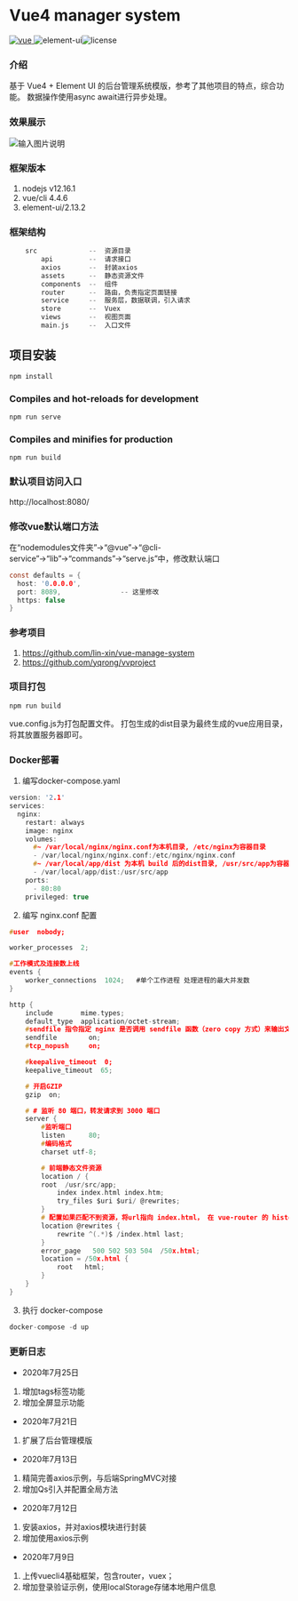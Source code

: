 

# Vue4 manager system

<a href="https://github.com/vuejs/vue">
    <img src="https://img.shields.io/badge/vue-4.4.6-brightgreen.svg" alt="vue">
  </a><img src="https://img.shields.io/badge/element--ui-2.13.2-brightgreen.svg" alt="element-ui"><img src="https://img.shields.io/github/license/mashape/apistatus.svg" alt="license">
 

### 介绍
基于 Vue4 + Element UI 的后台管理系统模版，参考了其他项目的特点，综合功能。
数据操作使用async await进行异步处理。


### 效果展示
![输入图片说明](https://images.gitee.com/uploads/images/2020/0725/224122_a4b9836a_1651640.png "QQ图片20200725214713.png")

### 框架版本
1. nodejs v12.16.1
2. vue/cli 4.4.6
3. element-ui/2.13.2


### 框架结构

```c
    src             --  资源目录
        api         --  请求接口
        axios       --  封装axios
        assets      --  静态资源文件
        components  --  组件
        router      --  路由，负责指定页面链接
        service     --  服务层，数据联调，引入请求
        store       --  Vuex
        views       --  视图页面
        main.js     --  入口文件
```


## 项目安装
```
npm install
```

### Compiles and hot-reloads for development
```
npm run serve
```

### Compiles and minifies for production
```
npm run build
```

### 默认项目访问入口
http://localhost:8080/

### 修改vue默认端口方法  
在“nodemodules文件夹”→“@vue”→“@cli-service”→“lib”→“commands”→“serve.js”中，修改默认端口
```c
const defaults = {
  host: '0.0.0.0',
  port: 8089,               -- 这里修改
  https: false
}
```

### 参考项目
1. https://github.com/lin-xin/vue-manage-system
2. https://github.com/yqrong/vvproject


### 项目打包
```
npm run build
```
vue.config.js为打包配置文件。
打包生成的dist目录为最终生成的vue应用目录，将其放置服务器即可。


### Docker部署
1. 编写docker-compose.yaml  
```c
version: '2.1'
services:
  nginx:
    restart: always
    image: nginx
    volumes:
      #~ /var/local/nginx/nginx.conf为本机目录, /etc/nginx为容器目录
      - /var/local/nginx/nginx.conf:/etc/nginx/nginx.conf
      #~ /var/local/app/dist 为本机 build 后的dist目录, /usr/src/app为容器目录,
      - /var/local/app/dist:/usr/src/app
    ports:
      - 80:80
    privileged: true
```

2. 编写 nginx.conf 配置  
```c
#user  nobody;

worker_processes  2;

#工作模式及连接数上线
events {
    worker_connections  1024;   #单个工作进程 处理进程的最大并发数
}

http {
    include       mime.types;
    default_type  application/octet-stream;
    #sendfile 指令指定 nginx 是否调用 sendfile 函数（zero copy 方式）来输出文件，对于普通应用，
    sendfile        on;
    #tcp_nopush     on;

    #keepalive_timeout  0;
    keepalive_timeout  65;

    # 开启GZIP
    gzip  on;

    # # 监听 80 端口，转发请求到 3000 端口
    server {
        #监听端口
        listen      80;
        #编码格式
        charset utf-8;

        # 前端静态文件资源
        location / {
        root  /usr/src/app;
            index index.html index.htm;
            try_files $uri $uri/ @rewrites;
        }
        # 配置如果匹配不到资源，将url指向 index.html， 在 vue-router 的 history 模式下使用，就不会显示404
        location @rewrites {
            rewrite ^(.*)$ /index.html last;
        }
        error_page   500 502 503 504  /50x.html;
        location = /50x.html {
            root   html;
        }
    }
}
```

3. 执行 docker-compose
```c
docker-compose -d up
```

### 更新日志
- 2020年7月25日
1. 增加tags标签功能
2. 增加全屏显示功能

- 2020年7月21日
1. 扩展了后台管理模版

- 2020年7月13日
1. 精简完善axios示例，与后端SpringMVC对接
2. 增加Qs引入并配置全局方法

- 2020年7月12日
1. 安装axios，并对axios模块进行封装
2. 增加使用axios示例

- 2020年7月9日
1. 上传vuecli4基础框架，包含router，vuex；
2. 增加登录验证示例，使用localStorage存储本地用户信息
